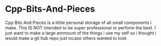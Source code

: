 # Cpp-Bits-And-Pieces
Cpp Bits And Pieces is a littile personal storage of all small components i make. 
This IS NOT intended to be super professional or perform the best. I just want to make a large ammount of the things i use my self so i thought i would make a git hub repo just incase others wanted to look

